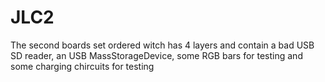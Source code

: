 # JLC2
 The second boards set ordered witch has 4 layers and contain a bad USB SD reader, an USB MassStorageDevice, some RGB bars for testing and some charging chircuits for testing
